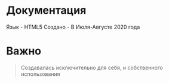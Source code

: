 # Документация
Язык - HTML5
Создано - В Июля-Августе 2020 года
# Важно
>Создавалась исключительно для себя, и собственного использования

